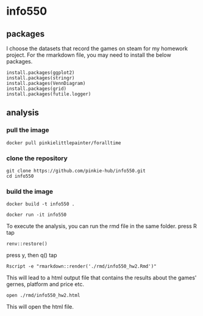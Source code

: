 # info550
## packages
I choose the datasets that record the games on steam for my homework project. 
For the rmarkdown file, you may need to install the below packages.
```
install.packages(ggplot2)
install.packages(stringr)
install.packages(VennDiagram)
install.packages(grid)
install.packages(futile.logger)
```
## analysis
### pull the image
```
docker pull pinkielittlepainter/foralltime
```
### clone the repository
```
git clone https://github.com/pinkie-hub/info550.git
cd info550
```
### build the image
```
docker build -t info550 .
```
```
docker run -it info550
```

To execute the analysis, you can run the rmd file in the same folder.
press R
tap
```
renv::restore()
```
press y, then q()
tap
```
Rscript -e "rmarkdown::render('./rmd/info550_hw2.Rmd')"
```
This will lead to a html output file that contains the results about the games' gernes, platform and price etc.
```
open ./rmd/info550_hw2.html
```
This will open the html file.
